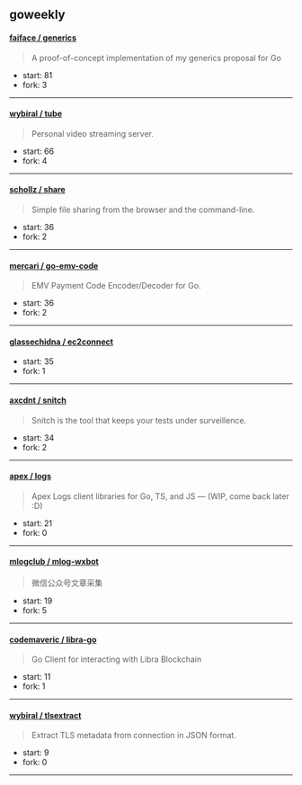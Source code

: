 ## goweekly

#### [faiface / generics](https://github.com/faiface/generics)

> A proof-of-concept implementation of my generics proposal for Go

+ start: 81
+ fork: 3

----


#### [wybiral / tube](https://github.com/wybiral/tube)

> Personal video streaming server.

+ start: 66
+ fork: 4

----


#### [schollz / share](https://github.com/schollz/share)

> Simple file sharing from the browser and the command-line.

+ start: 36
+ fork: 2

----


#### [mercari / go-emv-code](https://github.com/mercari/go-emv-code)

> EMV Payment Code Encoder/Decoder for Go.

+ start: 36
+ fork: 2

----


#### [glassechidna / ec2connect](https://github.com/glassechidna/ec2connect)

> 

+ start: 35
+ fork: 1

----


#### [axcdnt / snitch](https://github.com/axcdnt/snitch)

> Snitch is the tool that keeps your tests under surveillence.

+ start: 34
+ fork: 2

----


#### [apex / logs](https://github.com/apex/logs)

> Apex Logs client libraries for Go, TS, and JS — (WIP, come back later :D)

+ start: 21
+ fork: 0

----


#### [mlogclub / mlog-wxbot](https://github.com/mlogclub/mlog-wxbot)

> 微信公众号文章采集

+ start: 19
+ fork: 5

----


#### [codemaveric / libra-go](https://github.com/codemaveric/libra-go)

> Go Client for interacting with Libra Blockchain

+ start: 11
+ fork: 1

----


#### [wybiral / tlsextract](https://github.com/wybiral/tlsextract)

> Extract TLS metadata from connection in JSON format.

+ start: 9
+ fork: 0

----


